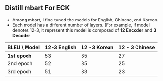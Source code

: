 ## Distill mbart For ECK

* Among mbart, I fine-tuned the models for English, Chinese, and Korean. 
* Each model has a different number of layers. (For example, if model denotes 12-3, it represent this model is composed of __12 Encoder__ and __3 Decoder__



| __BLEU__ \ Model | 12-3 English | 12 -3 Korean | 12 - 3 Chinese |
| ---------------- | ------------ | ------------ | -------------- |
| __1st epoch__        | 53           | 35           | 27             |
| 2nd epoch        | 52           | 35           | 25             |
| 3rd epoch        | 51           | 33           | 23             |

